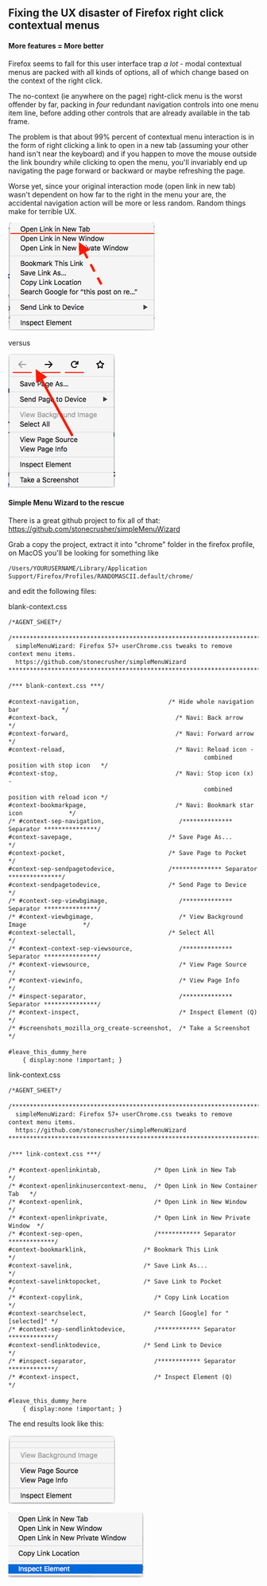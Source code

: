 ## Fixing the UX disaster of Firefox right click contextual menus

#### More features = More better
Firefox seems to fall for this user interface trap *a lot* - modal contextual menus are packed with all kinds of options, all of which change based on the context of the right click. 

The no-context (ie anywhere on the page) right-click menu is the worst offender by far, packing in *four* redundant navigation controls into one menu item line, before adding other controls that are already available in the tab frame.

The problem is that about 99% percent of contextual menu interaction is in the form of right clicking a link to open in a new tab (assuming your other hand isn't near the keyboard) and if you happen to move the mouse outside the link boundry while clicking to open the menu, you'll invariably end up navigating the page forward or backward or maybe refreshing the page. 

Worse yet, since your original interaction mode (open link in new tab) wasn't dependent on how far to the right in the menu your are, the accidental navigation action will be more or less random. Random things make for terrible UX.  

![link context menu](https://raw.githubusercontent.com/pavelmalik/FirefoxRightClickMenus/master/link.png)

versus

![no context menu](https://raw.githubusercontent.com/pavelmalik/FirefoxRightClickMenus/master/page.png)


#### Simple Menu Wizard to the rescue
There is a great github project to fix all of that:
https://github.com/stonecrusher/simpleMenuWizard

Grab a copy the project, extract it into "chrome" folder in the  firefox profile, on MacOS you'll be looking for something like 
````
/Users/YOURUSERNAME/Library/Application Support/Firefox/Profiles/RANDOMASCII.default/chrome/
````



and edit the following files:

blank-context.css
````
/*AGENT_SHEET*/

/*********************************************************************************************
  simpleMenuWizard: Firefox 57+ userChrome.css tweaks to remove context menu items.
  https://github.com/stonecrusher/simpleMenuWizard
**********************************************************************************************

/*** blank-context.css ***/

#context-navigation,                         /* Hide whole navigation bar            */
#context-back,                                 /* Navi: Back arrow                     */
#context-forward,                              /* Navi: Forward arrow                  */
#context-reload,                               /* Navi: Reload icon - 
                                                       combined position with stop icon   */
#context-stop,                                 /* Navi: Stop icon (x) - 
                                                       combined position with reload icon */
#context-bookmarkpage,                         /* Navi: Bookmark star icon             */
/* #context-sep-navigation,                     /************** Separator ***************/
#context-savepage,                           /* Save Page As...                      */
#context-pocket,                             /* Save Page to Pocket                  */
#context-sep-sendpagetodevice,               /************** Separator ***************/
#context-sendpagetodevice,                   /* Send Page to Device                  */
/* #context-sep-viewbgimage,                    /************** Separator ***************/
/* #context-viewbgimage,                        /* View Background Image                */
#context-selectall,                          /* Select All                           */
/* #context-context-sep-viewsource,             /************** Separator ***************/
/* #context-viewsource,                         /* View Page Source                     */
/* #context-viewinfo,                           /* View Page Info                       */
/* #inspect-separator,                          /************** Separator ***************/
/* #context-inspect,                            /* Inspect Element (Q)                  */
/* #screenshots_mozilla_org_create-screenshot,  /* Take a Screenshot                    */

#leave_this_dummy_here
    { display:none !important; }

````

link-context.css 
````
/*AGENT_SHEET*/

/*********************************************************************************************
  simpleMenuWizard: Firefox 57+ userChrome.css tweaks to remove context menu items.
  https://github.com/stonecrusher/simpleMenuWizard
**********************************************************************************************

/*** link-context.css ***/

/* #context-openlinkintab,               /* Open Link in New Tab             */
/* #context-openlinkinusercontext-menu,  /* Open Link in New Container Tab   */
/* #context-openlink,                    /* Open Link in New Window          */
/* #context-openlinkprivate,             /* Open Link in New Private Window  */
/* #context-sep-open,                    /************ Separator *************/
#context-bookmarklink,                /* Bookmark This Link               */
#context-savelink,                    /* Save Link As...                  */
#context-savelinktopocket,            /* Save Link to Pocket              */
/* #context-copylink,                    /* Copy Link Location               */
#context-searchselect,                /* Search [Google] for "[selected]" */
/* #context-sep-sendlinktodevice,        /************ Separator *************/
#context-sendlinktodevice,            /* Send Link to Device              */
/* #inspect-separator,                   /************ Separator *************/
/* #context-inspect,                     /* Inspect Element (Q)              */

#leave_this_dummy_here
    { display:none !important; }
````

The end results look like this:

![no context fixed](https://raw.githubusercontent.com/pavelmalik/FirefoxRightClickMenus/master/fixed.png)

![link context fixed](https://raw.githubusercontent.com/pavelmalik/FirefoxRightClickMenus/master/fixedlink.png)



